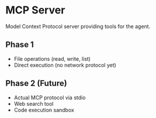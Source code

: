 # MCP Server

Model Context Protocol server providing tools for the agent.

## Phase 1
- File operations (read, write, list)
- Direct execution (no network protocol yet)

## Phase 2 (Future)
- Actual MCP protocol via stdio
- Web search tool
- Code execution sandbox